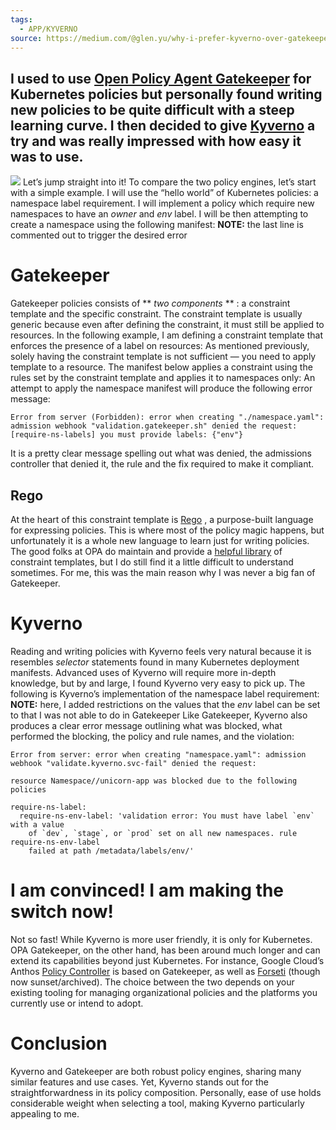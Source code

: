 ```yaml
---
tags:
  - APP/KYVERNO
source: https://medium.com/@glen.yu/why-i-prefer-kyverno-over-gatekeeper-for-native-kubernetes-policy-management-35a05bb94964
---
```

## I used to use  [Open Policy Agent Gatekeeper](https://open-policy-agent.github.io/gatekeeper/website/)  for Kubernetes policies but personally found writing new policies to be quite difficult with a steep learning curve. I then decided to give  [Kyverno](https://kyverno.io/)  a try and was really impressed with how easy it was to use.

![](https://miro.medium.com/v2/resize:fit:700/1*U4vnl2qoXBNzOFeMrkR87A.png) 
Let’s jump straight into it! To compare the two policy engines, let’s start with a simple example. I will use the “hello world” of Kubernetes policies: a namespace label requirement. I will implement a policy which require new namespaces to have an  *owner*  and  *env*  label. I will be then attempting to create a namespace using the following manifest:
 **NOTE:**  the last line is commented out to trigger the desired error


# Gatekeeper

Gatekeeper policies consists of  ** *two components* ** : a constraint template and the specific constraint. The constraint template is usually generic because even after defining the constraint, it must still be applied to resources. In the following example, I am defining a constraint template that enforces the presence of a label on resources:
As mentioned previously, solely having the constraint template is not sufficient — you need to apply template to a resource. The manifest below applies a constraint using the rules set by the constraint template and applies it to namespaces only:
An attempt to apply the namespace manifest will produce the following error message:

```
Error from server (Forbidden): error when creating "./namespace.yaml": admission webhook "validation.gatekeeper.sh" denied the request: [require-ns-labels] you must provide labels: {"env"}
```


It is a pretty clear message spelling out what was denied, the admissions controller that denied it, the rule and the fix required to make it compliant.


## Rego

At the heart of this constraint template is  [Rego](https://www.openpolicyagent.org/docs/latest/#rego) , a purpose-built language for expressing policies. This is where most of the policy magic happens, but unfortunately it is a whole new language to learn just for writing policies. The good folks at OPA do maintain and provide a  [helpful library](https://github.com/open-policy-agent/gatekeeper-library)  of constraint templates, but I do still find it a little difficult to understand sometimes. For me, this was the main reason why I was never a big fan of Gatekeeper.


# Kyverno

Reading and writing policies with Kyverno feels very natural because it is resembles  *selector*  statements found in many Kubernetes deployment manifests. Advanced uses of Kyverno will require more in-depth knowledge, but by and large, I found Kyverno very easy to pick up.
The following is Kyverno’s implementation of the namespace label requirement:
 **NOTE:**  here, I added restrictions on the values that the  *env*  label can be set to that I was not able to do in Gatekeeper
Like Gatekeeper, Kyverno also produces a clear error message outlining what was blocked, what performed the blocking, the policy and rule names, and the violation:

```
Error from server: error when creating "namespace.yaml": admission webhook "validate.kyverno.svc-fail" denied the request:

resource Namespace//unicorn-app was blocked due to the following policies

require-ns-label:
  require-ns-env-label: 'validation error: You must have label `env` with a value
    of `dev`, `stage`, or `prod` set on all new namespaces. rule require-ns-env-label
    failed at path /metadata/labels/env/'
```




# I am convinced! I am making the switch now!

Not so fast! While Kyverno is more user friendly, it is only for Kubernetes. OPA Gatekeeper, on the other hand, has been around much longer and can extend its capabilities beyond just Kubernetes. For instance, Google Cloud’s Anthos  [Policy Controller](https://cloud.google.com/anthos-config-management/docs/concepts/policy-controller)  is based on Gatekeeper, as well as  [Forseti](https://forsetisecurity.org/)  (though now sunset/archived). The choice between the two depends on your existing tooling for managing organizational policies and the platforms you currently use or intend to adopt.


# Conclusion

Kyverno and Gatekeeper are both robust policy engines, sharing many similar features and use cases. Yet, Kyverno stands out for the straightforwardness in its policy composition. Personally, ease of use holds considerable weight when selecting a tool, making Kyverno particularly appealing to me.